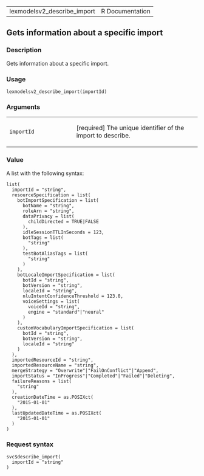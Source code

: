 <table style="width: 100%;">
<tbody>
<tr class="odd">
<td>lexmodelsv2_describe_import</td>
<td style="text-align: right;">R Documentation</td>
</tr>
</tbody>
</table>

## Gets information about a specific import

### Description

Gets information about a specific import.

### Usage

    lexmodelsv2_describe_import(importId)

### Arguments

<table>
<colgroup>
<col style="width: 35%" />
<col style="width: 65%" />
</colgroup>
<tbody>
<tr class="odd">
<td><code
id="lexmodelsv2_describe_import_:_importId">importId</code></td>
<td><p>[required] The unique identifier of the import to
describe.</p></td>
</tr>
</tbody>
</table>

### Value

A list with the following syntax:

    list(
      importId = "string",
      resourceSpecification = list(
        botImportSpecification = list(
          botName = "string",
          roleArn = "string",
          dataPrivacy = list(
            childDirected = TRUE|FALSE
          ),
          idleSessionTTLInSeconds = 123,
          botTags = list(
            "string"
          ),
          testBotAliasTags = list(
            "string"
          )
        ),
        botLocaleImportSpecification = list(
          botId = "string",
          botVersion = "string",
          localeId = "string",
          nluIntentConfidenceThreshold = 123.0,
          voiceSettings = list(
            voiceId = "string",
            engine = "standard"|"neural"
          )
        ),
        customVocabularyImportSpecification = list(
          botId = "string",
          botVersion = "string",
          localeId = "string"
        )
      ),
      importedResourceId = "string",
      importedResourceName = "string",
      mergeStrategy = "Overwrite"|"FailOnConflict"|"Append",
      importStatus = "InProgress"|"Completed"|"Failed"|"Deleting",
      failureReasons = list(
        "string"
      ),
      creationDateTime = as.POSIXct(
        "2015-01-01"
      ),
      lastUpdatedDateTime = as.POSIXct(
        "2015-01-01"
      )
    )

### Request syntax

    svc$describe_import(
      importId = "string"
    )
